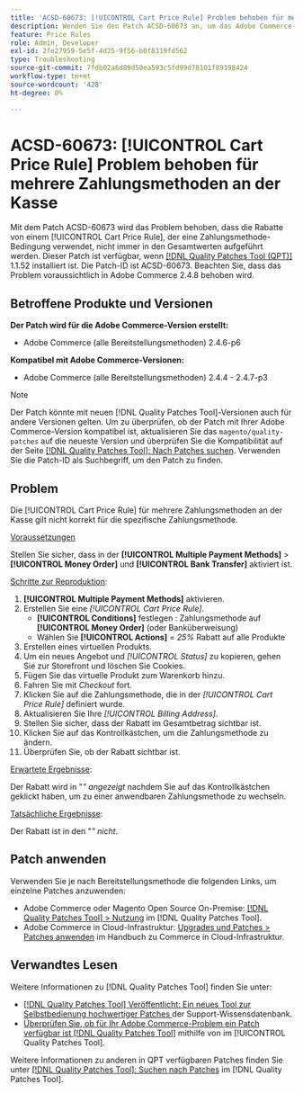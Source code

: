 ```yaml
---
title: 'ACSD-60673: [!UICONTROL Cart Price Rule] Problem behoben für mehrere Zahlungsmethoden an der Kasse'
description: Wenden Sie den Patch ACSD-60673 an, um das Adobe Commerce-Problem zu beheben, bei dem die Rabatte von einem [!UICONTROL Cart Price Rule], der eine Zahlungsmethode-Bedingung verwendet, nicht immer in den Gesamtwerten aufgeführt sind.
feature: Price Rules
role: Admin, Developer
exl-id: 2fe27959-5e5f-4d25-9f56-b0f8319fd562
type: Troubleshooting
source-git-commit: 7fdb02a6d89d50ea593c5fd99d78101f89198424
workflow-type: tm+mt
source-wordcount: '428'
ht-degree: 0%

---
```


# ACSD-60673: [!UICONTROL Cart Price Rule] Problem behoben für mehrere Zahlungsmethoden an der Kasse

Mit dem Patch ACSD-60673 wird das Problem behoben, dass die Rabatte von einem [!UICONTROL Cart Price Rule], der eine Zahlungsmethode-Bedingung verwendet, nicht immer in den Gesamtwerten aufgeführt werden. Dieser Patch ist verfügbar, wenn [[!DNL Quality Patches Tool (QPT)]](https://experienceleague.adobe.com/de/docs/commerce-operations/tools/quality-patches-tool/quality-patches-tool-to-self-serve-quality-patches) 1.1.52 installiert ist. Die Patch-ID ist ACSD-60673. Beachten Sie, dass das Problem voraussichtlich in Adobe Commerce 2.4.8 behoben wird.

## Betroffene Produkte und Versionen

**Der Patch wird für die Adobe Commerce-Version erstellt:**

* Adobe Commerce (alle Bereitstellungsmethoden) 2.4.6-p6

**Kompatibel mit Adobe Commerce-Versionen:**

* Adobe Commerce (alle Bereitstellungsmethoden) 2.4.4 - 2.4.7-p3

>[!NOTE]
>
>Der Patch könnte mit neuen [!DNL Quality Patches Tool]-Versionen auch für andere Versionen gelten. Um zu überprüfen, ob der Patch mit Ihrer Adobe Commerce-Version kompatibel ist, aktualisieren Sie das `magento/quality-patches` auf die neueste Version und überprüfen Sie die Kompatibilität auf der Seite [[!DNL Quality Patches Tool]: Nach Patches suchen](https://experienceleague.adobe.com/tools/commerce-quality-patches/index.html?lang=de). Verwenden Sie die Patch-ID als Suchbegriff, um den Patch zu finden.

## Problem

Die [!UICONTROL Cart Price Rule] für mehrere Zahlungsmethoden an der Kasse gilt nicht korrekt für die spezifische Zahlungsmethode.

<u>Voraussetzungen</u>

Stellen Sie sicher, dass in der **[!UICONTROL Multiple Payment Methods]** > **[!UICONTROL Money Order]** und **[!UICONTROL Bank Transfer]** aktiviert ist.

<u>Schritte zur Reproduktion</u>:

1. **[!UICONTROL Multiple Payment Methods]** aktivieren.
1. Erstellen Sie eine *[!UICONTROL Cart Price Rule]*.
   * **[!UICONTROL Conditions]** festlegen : Zahlungsmethode auf **[!UICONTROL Money Order]** (oder Banküberweisung)
   * Wählen Sie **[!UICONTROL Actions]** = *25%* Rabatt auf alle Produkte
1. Erstellen eines virtuellen Produkts.
1. Um ein neues Angebot und *[!UICONTROL Status]* zu kopieren, gehen Sie zur Storefront und löschen Sie Cookies.
1. Fügen Sie das virtuelle Produkt zum Warenkorb hinzu.
1. Fahren Sie mit *Checkout* fort.
1. Klicken Sie auf die Zahlungsmethode, die in der *[!UICONTROL Cart Price Rule]* definiert wurde.
1. Aktualisieren Sie Ihre *[!UICONTROL Billing Address]*.
1. Stellen Sie sicher, dass der Rabatt im Gesamtbetrag sichtbar ist.
1. Klicken Sie auf das Kontrollkästchen, um die Zahlungsmethode zu ändern.
1. Überprüfen Sie, ob der Rabatt sichtbar ist.

<u>Erwartete Ergebnisse</u>:

Der Rabatt wird in &quot;*&quot; angezeigt* nachdem Sie auf das Kontrollkästchen geklickt haben, um zu einer anwendbaren Zahlungsmethode zu wechseln.

<u>Tatsächliche Ergebnisse</u>:

Der Rabatt ist in den &quot;*&quot; nicht*.

## Patch anwenden

Verwenden Sie je nach Bereitstellungsmethode die folgenden Links, um einzelne Patches anzuwenden:

* Adobe Commerce oder Magento Open Source On-Premise: [[!DNL Quality Patches Tool] > Nutzung](/help/tools/quality-patches-tool/usage.md) im [!DNL Quality Patches Tool].
* Adobe Commerce in Cloud-Infrastruktur: [Upgrades und Patches > Patches anwenden](https://experienceleague.adobe.com/docs/commerce-cloud-service/user-guide/develop/upgrade/apply-patches.html?lang=de) im Handbuch zu Commerce in Cloud-Infrastruktur.

## Verwandtes Lesen

Weitere Informationen zu [!DNL Quality Patches Tool] finden Sie unter:

* [[!DNL Quality Patches Tool] Veröffentlicht: Ein neues Tool zur Selbstbedienung hochwertiger Patches ](https://experienceleague.adobe.com/de/docs/commerce-operations/tools/quality-patches-tool/quality-patches-tool-to-self-serve-quality-patches) der Support-Wissensdatenbank.
* [Überprüfen Sie, ob für Ihr Adobe Commerce-Problem ein Patch verfügbar ist [!DNL Quality Patches Tool]](/help/tools/quality-patches-tool/patches-available-in-qpt/check-patch-for-magento-issue-with-magento-quality-patches.md) mithilfe von im [!UICONTROL Quality Patches Tool].

Weitere Informationen zu anderen in QPT verfügbaren Patches finden Sie unter [[!DNL Quality Patches Tool]: Suchen nach Patches](https://experienceleague.adobe.com/tools/commerce-quality-patches/index.html?lang=de) im [!DNL Quality Patches Tool].

